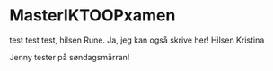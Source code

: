 MasterIKTOOPxamen
=================
test test test, hilsen Rune.
Ja, jeg kan også skrive her! Hilsen Kristina

Jenny tester på søndagsmårran!
